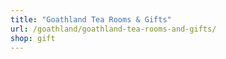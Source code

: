 ```yaml
---
title: "Goathland Tea Rooms & Gifts"
url: /goathland/goathland-tea-rooms-and-gifts/
shop: gift
---
```


